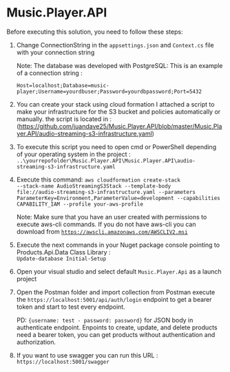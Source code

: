 # Music.Player.API

Before executing this solution, you need to follow these steps:

1. Change ConnectionString in the <code>appsettings.json</code> and <code>Context.cs</code> file with your connection string

   Note: The database was developed with PostgreSQL: This is an example of a connection string :
   
   <code>Host=localhost;Database=music-player;Username=yourdbuser;Password=yourdbpassword;Port=5432</code>
   
2. You can create your stack using cloud formation I attached a script to make your infrastructure for the S3 bucket and policies automatically or manually. the script is located in :
   (https://github.com/juandave25/Music.Player.API/blob/master/Music.Player.API/audio-streaming-s3-infrastructure.yaml)

3. To execute this script you need to open cmd or PowerShell depending of your operating system in the project :
   <code>..\yourrepofolder\Music.Player.API\Music.Player.API\audio-streaming-s3-infrastructure.yaml</code>

4. Execute this command:
   <code>aws cloudformation create-stack --stack-name AudioStreamingS3Stack --template-body file://audio-streaming-s3-infrastructure.yaml --parameters ParameterKey=Environment,ParameterValue=development --capabilities CAPABILITY_IAM  --profile your-aws-profile</code>

   Note: Make sure that you have an user created with permissions to execute aws-cli commands. If you do not have aws-cli you can download from <code>https://awscli.amazonaws.com/AWSCLIV2.msi</code>

6. Execute the next commands in your Nuget package console pointing to Products.Api.Data Class Library :  
  <code>Update-database Initial-Setup</code>

7. Open your visual studio and select default <code>Music.Player.Api</code> as a launch project

8. Open the Postman folder and import collection from Postman execute the <code>https://localhost:5001/api/auth/login</code> endpoint to get a bearer token and start to test every endpoint. 

   PD: <code>{username: test - password: password}</code> for JSON body in authenticate endpoint. Enpoints to create, update, and delete products need a bearer token, you can get products without authentication and authorization.

9. If you want to use swagger you can run this URL :
   <code>https://localhost:5001/swagger</code>
